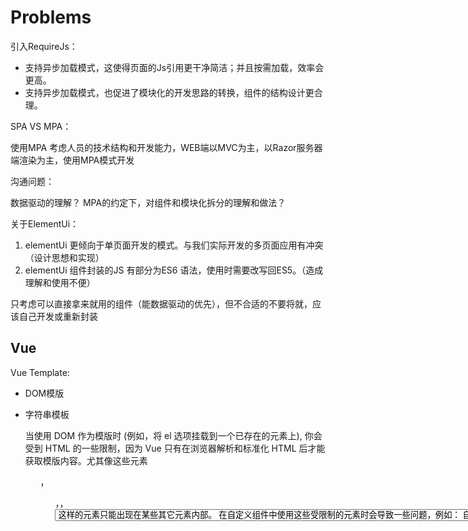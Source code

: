 # Problems

引入RequireJs：

- 支持异步加载模式，这使得页面的Js引用更干净简洁；并且按需加载，效率会更高。
- 支持异步加载模式，也促进了模块化的开发思路的转换，组件的结构设计更合理。

SPA VS MPA：

使用MPA
考虑人员的技术结构和开发能力，WEB端以MVC为主，以Razor服务器端渲染为主，使用MPA模式开发

沟通问题：

数据驱动的理解？
MPA的约定下，对组件和模块化拆分的理解和做法？

关于ElementUi：

1. elementUi 更倾向于单页面开发的模式。与我们实际开发的多页面应用有冲突（设计思想和实现）
2. elementUi 组件封装的JS 有部分为ES6 语法，使用时需要改写回ES5。（造成理解和使用不便）

只考虑可以直接拿来就用的组件（能数据驱动的优先），但不合适的不要将就，应该自己开发或重新封装



## Vue


Vue Template:

- DOM模版
- 字符串模板


    当使用 DOM 作为模版时 (例如，将 el 选项挂载到一个已存在的元素上), 你会受到 HTML 的一些限制，因为 Vue 只有在浏览器解析和标准化 HTML 后才能获取模版内容。尤其像这些元素 <ul>，<ol>，<table>，<select> 限制了能被它包裹的元素，而一些像 <option> 这样的元素只能出现在某些其它元素内部。
    在自定义组件中使用这些受限制的元素时会导致一些问题，例如：

    自定义组件 <my-row> 被认为是无效的内容，因此在渲染的时候会导致错误。变通的方案是使用特殊的 is 属性：


应当注意，如果您使用来自以下来源之一的字符串模板，这些限制将不适用：

    - <script type="text/x-template">
    - JavaScript 内联模版字符串
    - .vue 组件
    
因此，有必要的话请使用字符串模版。